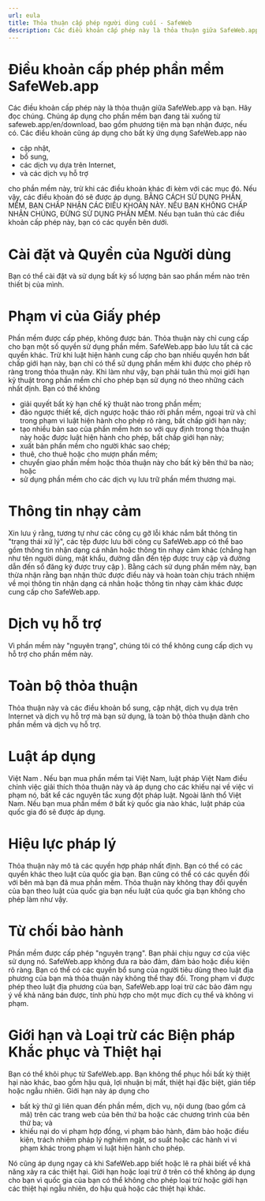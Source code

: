 ```yaml
---
url: eula
title: Thỏa thuận cấp phép người dùng cuối - SafeWeb
description: Các điều khoản cấp phép này là thỏa thuận giữa SafeWeb.app và bạn. Hãy đọc chúng. Chúng áp dụng cho phần mềm bạn đang tải xuống từ safeweb.app/en/download, bao gồm phương tiện mà bạn nhận được, nếu có. Các điều khoản cũng áp dụng cho bất kỳ ứng dụng SafeWeb.app nào
---
```

# Điều khoản cấp phép phần mềm SafeWeb.app
Các điều khoản cấp phép này là thỏa thuận giữa SafeWeb.app và bạn. Hãy đọc chúng. Chúng áp dụng cho phần mềm bạn đang tải xuống từ safeweb.app/en/download, bao gồm phương tiện mà bạn nhận được, nếu có. Các điều khoản cũng áp dụng cho bất kỳ ứng dụng SafeWeb.app nào
* cập nhật,
* bổ sung,
* các dịch vụ dựa trên Internet,
* và các dịch vụ hỗ trợ

cho phần mềm này, trừ khi các điều khoản khác đi kèm với các mục đó. Nếu vậy, các điều khoản đó sẽ được áp dụng.
BẰNG CÁCH SỬ DỤNG PHẦN MỀM, BẠN CHẤP NHẬN CÁC ĐIỀU KHOẢN NÀY. NẾU BẠN KHÔNG CHẤP NHẬN CHÚNG, ĐỪNG SỬ DỤNG PHẦN MỀM.
Nếu bạn tuân thủ các điều khoản cấp phép này, bạn có các quyền bên dưới.

# Cài đặt và Quyền của Người dùng
Bạn có thể cài đặt và sử dụng bất kỳ số lượng bản sao phần mềm nào trên thiết bị của mình.

# Phạm vi của Giấy phép
Phần mềm được cấp phép, không được bán. Thỏa thuận này chỉ cung cấp cho bạn một số quyền sử dụng phần mềm. SafeWeb.app bảo lưu tất cả các quyền khác. Trừ khi luật hiện hành cung cấp cho bạn nhiều quyền hơn bất chấp giới hạn này, bạn chỉ có thể sử dụng phần mềm khi được cho phép rõ ràng trong thỏa thuận này. Khi làm như vậy, bạn phải tuân thủ mọi giới hạn kỹ thuật trong phần mềm chỉ cho phép bạn sử dụng nó theo những cách nhất định. Bạn có thể không
* giải quyết bất kỳ hạn chế kỹ thuật nào trong phần mềm;
* đảo ngược thiết kế, dịch ngược hoặc tháo rời phần mềm, ngoại trừ và chỉ trong phạm vi luật hiện hành cho phép rõ ràng, bất chấp giới hạn này;
* tạo nhiều bản sao của phần mềm hơn so với quy định trong thỏa thuận này hoặc được luật hiện hành cho phép, bất chấp giới hạn này;
* xuất bản phần mềm cho người khác sao chép;
* thuê, cho thuê hoặc cho mượn phần mềm;
* chuyển giao phần mềm hoặc thỏa thuận này cho bất kỳ bên thứ ba nào; hoặc
* sử dụng phần mềm cho các dịch vụ lưu trữ phần mềm thương mại.

# Thông tin nhạy cảm
Xin lưu ý rằng, tương tự như các công cụ gỡ lỗi khác nắm bắt thông tin "trạng thái xử lý", các tệp được lưu bởi công cụ SafeWeb.app có thể bao gồm thông tin nhận dạng cá nhân hoặc thông tin nhạy cảm khác (chẳng hạn như tên người dùng, mật khẩu, đường dẫn đến tệp được truy cập và đường dẫn đến sổ đăng ký được truy cập ). Bằng cách sử dụng phần mềm này, bạn thừa nhận rằng bạn nhận thức được điều này và hoàn toàn chịu trách nhiệm về mọi thông tin nhận dạng cá nhân hoặc thông tin nhạy cảm khác được cung cấp cho SafeWeb.app.

# Dịch vụ hỗ trợ
Vì phần mềm này "nguyên trạng", chúng tôi có thể không cung cấp dịch vụ hỗ trợ cho phần mềm này.

# Toàn bộ thỏa thuận
Thỏa thuận này và các điều khoản bổ sung, cập nhật, dịch vụ dựa trên Internet và dịch vụ hỗ trợ mà bạn sử dụng, là toàn bộ thỏa thuận dành cho phần mềm và dịch vụ hỗ trợ.

# Luật áp dụng
Việt Nam . Nếu bạn mua phần mềm tại Việt Nam, luật pháp Việt Nam điều chỉnh việc giải thích thỏa thuận này và áp dụng cho các khiếu nại về việc vi phạm nó, bất kể các nguyên tắc xung đột pháp luật. Ngoài lãnh thổ Việt Nam. Nếu bạn mua phần mềm ở bất kỳ quốc gia nào khác, luật pháp của quốc gia đó sẽ được áp dụng.

# Hiệu lực pháp lý
Thỏa thuận này mô tả các quyền hợp pháp nhất định. Bạn có thể có các quyền khác theo luật của quốc gia bạn. Bạn cũng có thể có các quyền đối với bên mà bạn đã mua phần mềm. Thỏa thuận này không thay đổi quyền của bạn theo luật của quốc gia bạn nếu luật của quốc gia bạn không cho phép làm như vậy.

# Từ chối bảo hành
Phần mềm được cấp phép "nguyên trạng". Bạn phải chịu nguy cơ của việc sử dụng nó. SafeWeb.app không đưa ra bảo đảm, đảm bảo hoặc điều kiện rõ ràng. Bạn có thể có các quyền bổ sung của người tiêu dùng theo luật địa phương của bạn mà thỏa thuận này không thể thay đổi. Trong phạm vi được phép theo luật địa phương của bạn, SafeWeb.app loại trừ các bảo đảm ngụ ý về khả năng bán được, tính phù hợp cho một mục đích cụ thể và không vi phạm.

# Giới hạn và Loại trừ các Biện pháp Khắc phục và Thiệt hại
Bạn có thể khôi phục từ SafeWeb.app. Bạn không thể phục hồi bất kỳ thiệt hại nào khác, bao gồm hậu quả, lợi nhuận bị mất, thiệt hại đặc biệt, gián tiếp hoặc ngẫu nhiên.
Giới hạn này áp dụng cho
* bất kỳ thứ gì liên quan đến phần mềm, dịch vụ, nội dung (bao gồm cả mã) trên các trang web của bên thứ ba hoặc các chương trình của bên thứ ba; và
* khiếu nại do vi phạm hợp đồng, vi phạm bảo hành, đảm bảo hoặc điều kiện, trách nhiệm pháp lý nghiêm ngặt, sơ suất hoặc các hành vi vi phạm khác trong phạm vi luật hiện hành cho phép.

Nó cũng áp dụng ngay cả khi SafeWeb.app biết hoặc lẽ ra phải biết về khả năng xảy ra các thiệt hại. Giới hạn hoặc loại trừ ở trên có thể không áp dụng cho bạn vì quốc gia của bạn có thể không cho phép loại trừ hoặc giới hạn các thiệt hại ngẫu nhiên, do hậu quả hoặc các thiệt hại khác.